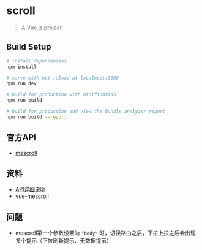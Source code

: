 # scroll

> A Vue.js project

## Build Setup

``` bash
# install dependencies
npm install

# serve with hot reload at localhost:8080
npm run dev

# build for production with minification
npm run build

# build for production and view the bundle analyzer report
npm run build --report
```

## 官方API
* [mescroll](https://github.com/mescroll/mescroll)

## 资料
* [API详细说明](https://blog.csdn.net/u010568344/article/details/78630300)
* [vue-mescroll](https://github.com/mvpleung/mescroll)

## 问题
* mescroll第一个参数设置为 `"body"` 时，切换路由之后，下拉上拉之后会出现多个提示（下拉刷新提示、无数据提示）
